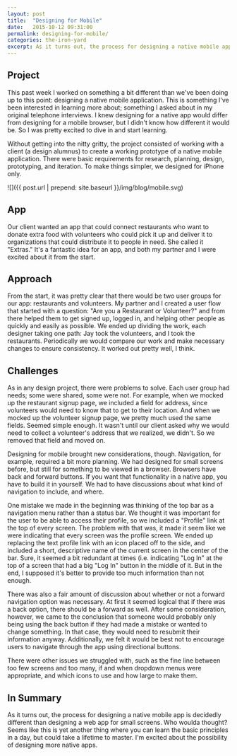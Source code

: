 ```yaml
---
layout: post
title:  "Designing for Mobile"
date:   2015-10-12 09:31:00
permalink: designing-for-mobile/
categories: the-iron-yard
excerpt: As it turns out, the process for designing a native mobile app is decidedly different than designing a web app for small screens. Who woulda thought?
---
```


## Project
This past week I worked on something a bit different than we've been doing up to this point: designing a native mobile application. This is something I've been interested in learning more about; something I asked about in my original telephone interviews. I knew designing for a native app would differ from designing for a mobile browser, but I didn't know how different it would be. So I was pretty excited to dive in and start learning.

Without getting into the nitty gritty, the project consisted of working with a client (a design alumnus) to create a working prototype of a native mobile application. There were basic requirements for research, planning, design, prototyping, and iteration. To make things simpler, we designed for iPhone only.

![]({{ post.url | prepend: site.baseurl }}/img/blog/mobile.svg)

## App
Our client wanted an app that could connect restaurants who want to donate extra food with volunteers who could pick it up and deliver it to organizations that could distribute it to people in need. She called it "Extras." It's a fantastic idea for an app, and both my partner and I were excited about it from the start.

## Approach
From the start, it was pretty clear that there would be two user groups for our app: restaurants and volunteers. My partner and I created a user flow that started with a question: "Are you a Restaurant or Volunteer?" and from there helped them to get signed up, logged in, and helping other people as quickly and easily as possible. We ended up dividing the work, each designer taking one path: Jay took the volunteers, and I took the restaurants. Periodically we would compare our work and make necessary changes to ensure consistency. It worked out pretty well, I think.

## Challenges
As in any design project, there were problems to solve. Each user group had needs; some were shared, some were not. For example, when we mocked up the restaurant signup page, we included a field for address, since volunteers would need to know that to get to their location. And when we mocked up the volunteer signup page, we pretty much used the same fields. Seemed simple enough. It wasn't until our client asked why we would need to collect a volunteer's address that we realized, we didn't. So we removed that field and moved on.

Designing for mobile brought new considerations, though. Navigation, for example, required a bit more planning. We had designed for small screens before, but still for something to be viewed in a browser. Browsers have back and forward buttons. If you want that functionality in a native app, you have to build it in yourself. We had to have discussions about what kind of navigation to include, and where.

One mistake we made in the beginning was thinking of the top bar as a navigation menu rather than a status bar. We thought it was important for the user to be able to access their profile, so we included a "Profile" link at the top of every screen. The problem with that was, it made it seem like we were indicating that every screen was the profile screen. We ended up replacing the text profile link with an icon placed off to the side, and included a short, descriptive name of the current screen in the center of the bar. Sure, it seemed a bit redundant at times (i.e. indicating "Log In" at the top of a screen that had a big "Log In" button in the middle of it. But in the end, I supposed it's better to provide too much information than not enough.

There was also a fair amount of discussion about whether or not a forward navigation option was necessary. At first it seemed logical that if there was  a back option, there should be a forward as well. After some consideration, however, we came to the conclusion that someone would probably only being using the back button if they had made a mistake or wanted to change something. In that case, they would need to resubmit their information anyway. Additionally, we felt it would be best not to encourage users to navigate through the app using directional buttons.

There were other issues we struggled with, such as the fine line between too few screens and too many, if and when dropdown menus were appropriate, and which icons to use and how large to make them.

## In Summary
As it turns out, the process for designing a native mobile app is decidedly different than designing a web app for small screens. Who woulda thought? Seems like this is yet another thing where you can learn the basic principles in a day, but could take a lifetime to master. I'm excited about the possibility of designing more native apps.
